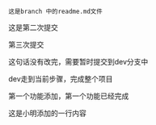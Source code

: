 ```
这是branch 中的readme.md文件
```

这是第二次提交

第三次提交

这句话没有改完，需要暂时提交到dev分支中

dev走到当前步骤，完成整个项目

第一个功能添加，第一个功能已经完成

这是小明添加的一行内容